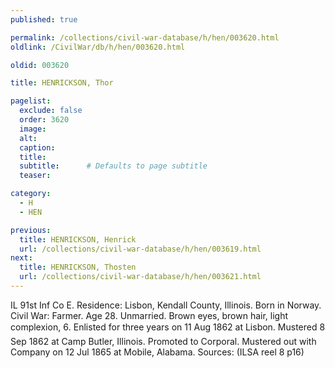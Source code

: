 ```yaml
---
published: true

permalink: /collections/civil-war-database/h/hen/003620.html
oldlink: /CivilWar/db/h/hen/003620.html

oldid: 003620

title: HENRICKSON, Thor

pagelist:
  exclude: false
  order: 3620
  image: 
  alt:
  caption:
  title:
  subtitle:      # Defaults to page subtitle
  teaser:

category: 
  - H 
  - HEN

previous:
  title: HENRICKSON, Henrick
  url: /collections/civil-war-database/h/hen/003619.html  
next:
  title: HENRICKSON, Thosten
  url: /collections/civil-war-database/h/hen/003621.html   
---
```

IL 91st Inf Co E. Residence: Lisbon, Kendall County, Illinois. Born in Norway. Civil War: Farmer. Age 28. Unmarried. Brown eyes, brown hair, light complexion, 6&#146;. Enlisted for three years on 11 Aug 1862 at Lisbon. Mustered 8 Sep 1862 at Camp Butler, Illinois. Promoted to Corporal. Mustered out with Company on 12 Jul 1865 at Mobile, Alabama. Sources: (ILSA reel 8 p16)